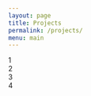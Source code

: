```yaml
---
layout: page
title: Projects
permalink: /projects/
menu: main
---
```


<table>
<div class="row">
  <div class="col-sm-6">
  	1
  	<!-- <b>Neuroscience</b>
	<a href="https://usc-bbdl.github.io/Papers/2017WaldenFrontiers.pdf">Link</a>
	Reverse engineer brain control of the hand.
	Related Publications:
	<a href="https://usc-bbdl.github.io/Papers/2017WaldenFrontiers.pdf">Unilateral Eccentric Contraction of the Plantarflexors Leads to Bilateral Alterations in Leg Dexterity.</a>  -->
  </div>  

  <div class="col-sm-6">
  	2
  	<!-- <b>Neuroscience</b>
	<a href="https://usc-bbdl.github.io/Papers/2017WaldenFrontiers.pdf">Link</a>
	Reverse engineer brain control of the hand.
	Related Publications:
	<a href="https://usc-bbdl.github.io/Papers/2017WaldenFrontiers.pdf">Unilateral Eccentric Contraction of the Plantarflexors Leads to Bilateral Alterations in Leg Dexterity.</a>  -->
  </div>
</div>

<div class="row">
  <div class="col-sm-6">
  	3
  	<!-- <b>Neuroscience</b>
	<a href="https://usc-bbdl.github.io/Papers/2017WaldenFrontiers.pdf">Link</a>
	Reverse engineer brain control of the hand.
	Related Publications:
	<a href="https://usc-bbdl.github.io/Papers/2017WaldenFrontiers.pdf">Unilateral Eccentric Contraction of the Plantarflexors Leads to Bilateral Alterations in Leg Dexterity.</a>  -->
  </div>  

  <div class="col-sm-6">
  	4
  	<!-- <b>Neuroscience</b>
	<a href="https://usc-bbdl.github.io/Papers/2017WaldenFrontiers.pdf">Link</a>
	Reverse engineer brain control of the hand.
	Related Publications:
	<a href="https://usc-bbdl.github.io/Papers/2017WaldenFrontiers.pdf">Unilateral Eccentric Contraction of the Plantarflexors Leads to Bilateral Alterations in Leg Dexterity.</a>  -->
  </div>
</div>
</table>
